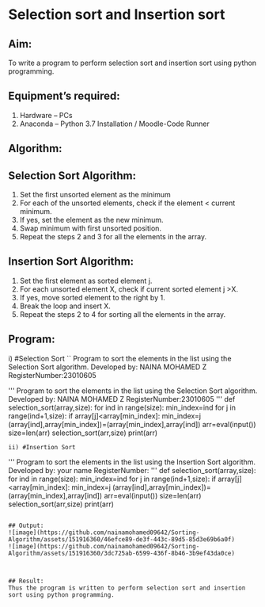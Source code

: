 # Selection sort and Insertion sort
## Aim:
To write a program to perform selection sort and insertion sort using python programming.
## Equipment’s required:
1.	Hardware – PCs
2.	Anaconda – Python 3.7 Installation / Moodle-Code Runner
## Algorithm:
## Selection Sort Algorithm:
1.	Set the first unsorted element as the minimum
2.	For each of the unsorted elements, check if the element < current minimum.
3.	If yes, set the element as the new minimum.
4.	Swap minimum with first unsorted position.
5.	Repeat the steps 2 and 3 for all the elements in the array.
## Insertion Sort Algorithm:
1.	Set the first element as sorted element j.
2.	For each unsorted element X, check if current sorted element j >X.
3.	If yes, move sorted element to the right by 1.
4.	Break the loop and insert X.
5.	Repeat the steps 2 to 4 for sorting all the elements in the array.
## Program:
i)	#Selection Sort
``
Program to sort the elements in the list using the Selection Sort algorithm.
Developed by: NAINA MOHAMED Z
RegisterNumber:23010605 

''' 
Program to sort the elements in the list using the Selection Sort algorithm.
Developed by: NAINA MOHAMED Z
RegisterNumber:23010605 
'''
def selection_sort(array,size):
    for ind in range(size):
        min_index=ind
        for j in range(ind+1,size):
            if array[j]<array[min_index]:
               min_index=j
        (array[ind],array[min_index])=(array[min_index],array[ind])
arr=eval(input())
size=len(arr)
selection_sort(arr,size)
print(arr)
    



```
ii)	#Insertion Sort
```
''' 
Program to sort the elements in the list using the Insertion Sort algorithm.
Developed by: your name
RegisterNumber: 
'''
def selection_sort(array,size):
    for ind in range(size):
        min_index=ind
        for j in range(ind+1,size):
            if array[j]<array[min_index]:
                min_index=j
        (array[ind],array[min_index])=(array[min_index],array[ind])
arr=eval(input())
size=len(arr)
selection_sort(arr,size)
print(arr)





```

## Output:
![image](https://github.com/nainamohamed09642/Sorting-Algorithm/assets/151916360/46efce89-de3f-443c-89d5-85d3e69b6a0f)
![image](https://github.com/nainamohamed09642/Sorting-Algorithm/assets/151916360/3dc725ab-6599-436f-8b46-3b9ef43da0ce)



## Result:
Thus the program is written to perform selection sort and insertion sort using python programming.
